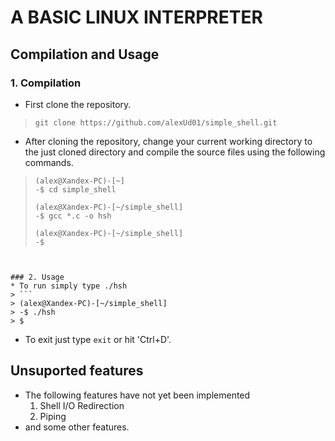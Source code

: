 # A BASIC LINUX INTERPRETER

## Compilation and Usage

### 1. Compilation
* First clone the repository.
> `
> git clone https://github.com/alexUd01/simple_shell.git
`
* After cloning the repository, change your current working directory to the just cloned directory and compile the source files using the following commands.

> ```
> (alex@Xandex-PC)-[~]
> -$ cd simple_shell
>
> (alex@Xandex-PC)-[~/simple_shell]
> -$ gcc *.c -o hsh
>
> (alex@Xandex-PC)-[~/simple_shell]
> -$
```


### 2. Usage
* To run simply type ./hsh
> ```
> (alex@Xandex-PC)-[~/simple_shell]
> -$ ./hsh
> $
```

* To exit just type `exit` or hit 'Ctrl+D'.


## Unsuported features
* The following features have not yet been implemented
  1. Shell I/O Redirection
  2. Piping
* and some other features.